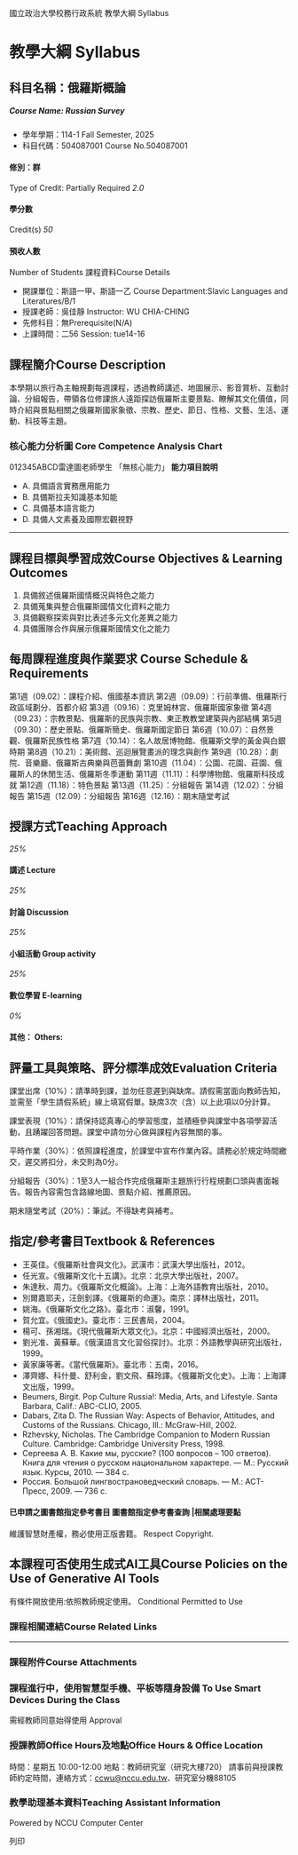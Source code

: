 國立政治大學校務行政系統 教學大綱 Syllabus
# 教學大綱 Syllabus
##  科目名稱：俄羅斯概論
#####  Course Name: Russian Survey
  * 學年學期：114-1 Fall Semester, 2025 
  * 科目代碼：504087001 Course No.504087001


#### 修別：群
Type of Credit: Partially Required 
_2.0_
#### 學分數
Credit(s)
_50_
#### 預收人數
Number of Students
課程資料Course Details
  * 開課單位：斯語一甲、斯語一乙 Course Department:Slavic Languages and Literatures/B/1 
  * 授課老師：吳佳靜 Instructor: WU CHIA-CHING 
  * 先修科目：無Prerequisite(N/A)
  * 上課時間：二56 Session: tue14-16


##  課程簡介Course Description
本學期以旅行為主軸規劃每週課程，透過教師講述、地圖展示、影音賞析、互動討論、分組報告，帶領各位修課旅人遠距探訪俄羅斯主要景點、瞭解其文化價值，同時介紹與景點相關之俄羅斯國家象徵、宗教、歷史、節日、性格、文藝、生活、運動、科技等主題。
###  核心能力分析圖 Core Competence Analysis Chart
012345ABCD雷達圖老師學生
「無核心能力」 
**能力項目說明**
  * A. 具備語言實務應用能力
  * B. 具備斯拉夫知識基本知能
  * C. 具備基本語言能力
  * D. 具備人文素養及國際宏觀視野


* * *
##  課程目標與學習成效Course Objectives & Learning Outcomes 
  1. 具備敘述俄羅斯國情概況與特色之能力
  2. 具備蒐集與整合俄羅斯國情文化資料之能力
  3. 具備觀察探索與對比表述多元文化差異之能力
  4. 具備團隊合作與展示俄羅斯國情文化之能力


##  每周課程進度與作業要求 Course Schedule & Requirements
第1週（09.02）：課程介紹、俄國基本資訊
第2週（09.09）：行前準備、俄羅斯行政區域劃分、首都介紹
第3週（09.16）：克里姆林宮、俄羅斯國家象徵
第4週（09.23）：宗教景點、俄羅斯的民族與宗教、東正教教堂建築與內部結構
第5週（09.30）：歷史景點、俄羅斯簡史、俄羅斯國定節日
第6週（10.07）：自然景觀、俄羅斯民族性格
第7週（10.14）：名人故居博物館、俄羅斯文學的黃金與白銀時期
第8週（10.21）：美術館、巡迴展覽畫派的理念與創作
第9週（10.28）：劇院、音樂廳、俄羅斯古典樂與芭蕾舞劇
第10週（11.04）：公園、花園、莊園、俄羅斯人的休閒生活、俄羅斯冬季運動
第11週（11.11）：科學博物館、俄羅斯科技成就
第12週（11.18）：特色景點
第13週（11.25）：分組報告
第14週（12.02）：分組報告
第15週（12.09）：分組報告
第16週（12.16）：期末隨堂考試
##  授課方式Teaching Approach
_25%_
####  講述 Lecture
_25%_
####  討論 Discussion
_25%_
####  小組活動 Group activity
_25%_
####  數位學習 E-learning
_0%_
####  其他： Others:
##  評量工具與策略、評分標準成效Evaluation Criteria
課堂出席（10%）：請準時到課，並勿任意遲到與缺席。請假需當面向教師告知，並需至「學生請假系統」線上填寫假單。缺席3次（含）以上此項以0分計算。
  
課堂表現（10%）：請保持認真專心的學習態度，並積極參與課堂中各項學習活動，且踴躍回答問題。課堂中請勿分心做與課程內容無關的事。
  
平時作業（30%）：依照課程進度，於課堂中宣布作業內容。請務必於規定時間繳交，遲交將扣分，未交則為0分。
  
分組報告（30%）：1至3人一組合作完成俄羅斯主題旅行行程規劃口頭與書面報告。報告內容需包含路線地圖、景點介紹、推薦原因。
  
期末隨堂考試（20%）：筆試。不得缺考與補考。
##  指定/參考書目Textbook & References
  * 王英佳。《俄羅斯社會與文化》。武漢市：武漢大學出版社，2012。
  * 任光宣。《俄羅斯文化十五講》。北京：北京大學出版社，2007。
  * 朱達秋、周力。《俄羅斯文化概論》。上海：上海外語教育出版社，2010。
  * 別爾嘉耶夫，汪劍釗譯。《俄羅斯的命運》。南京：譯林出版社，2011。
  * 姚海。《俄羅斯文化之路》。臺北市：淑馨，1991。
  * 賀允宜。《俄國史》。臺北市：三民書局，2004。
  * 楊可、孫湘瑞。《現代俄羅斯大眾文化》。北京：中國經濟出版社，2000。
  * 劉光准、黃蘇華。《俄漢語言文化習俗探討》。北京：外語教學與研究出版社，1999。
  * 黃家廉等著。《當代俄羅斯》。臺北市：五南，2016。
  * 澤齊娜、科什曼、舒利金，劉文飛、蘇玲譯。《俄羅斯文化史》。上海：上海譯文出版，1999。
  * Beumers, Birgit. Pop Culture Russia!: Media, Arts, and Lifestyle. Santa Barbara, Calif.: ABC-CLIO, 2005.
  * Dabars, Zita D. The Russian Way: Aspects of Behavior, Attitudes, and Customs of the Russians. Chicago, Ill.: McGraw-Hill, 2002.
  * Rzhevsky, Nicholas. The Cambridge Companion to Modern Russian Culture. Cambridge: Cambridge University Press, 1998.
  * Сергеева А. В. Какие мы, русские? (100 вопросов – 100 ответов). Книга для чтения о русском национальном характере. — М.: Русский язык. Курсы, 2010. — 384 с.
  * Россия. Большой лингвострановедческий словарь. — М.: АСТ-Пресс, 2009. — 736 с.


####  已申請之圖書館指定參考書目  圖書館指定參考書查詢 |相關處理要點
維護智慧財產權，務必使用正版書籍。 Respect Copyright.
##  本課程可否使用生成式AI工具Course Policies on the Use of Generative AI Tools
有條件開放使用:依照教師規定使用。 Conditional Permitted to Use 
###  課程相關連結Course Related Links
* * *
###  課程附件Course Attachments
###  課程進行中，使用智慧型手機、平板等隨身設備 To Use Smart Devices During the Class
需經教師同意始得使用  Approval
###  授課教師Office Hours及地點Office Hours & Office Location
時間：星期五 10:00-12:00
地點：教師研究室（研究大樓720）
請事前與授課教師約定時間，連絡方式：ccwu@nccu.edu.tw、研究室分機88105
###  教學助理基本資料Teaching Assistant Information
Powered by NCCU Computer Center
  
列印
